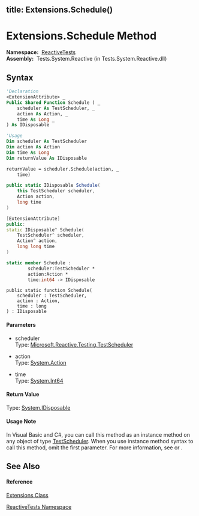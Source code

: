 title: Extensions.Schedule()
---
# Extensions.Schedule Method

**Namespace:**  [ReactiveTests](ReactiveTests\ReactiveTests.md)  
**Assembly:**  Tests.System.Reactive (in Tests.System.Reactive.dll)

## Syntax

```vb
'Declaration
<ExtensionAttribute> _
Public Shared Function Schedule ( _
    scheduler As TestScheduler, _
    action As Action, _
    time As Long _
) As IDisposable
```

```vb
'Usage
Dim scheduler As TestScheduler
Dim action As Action
Dim time As Long
Dim returnValue As IDisposable

returnValue = scheduler.Schedule(action, _
    time)
```

```csharp
public static IDisposable Schedule(
    this TestScheduler scheduler,
    Action action,
    long time
)
```

```c++
[ExtensionAttribute]
public:
static IDisposable^ Schedule(
    TestScheduler^ scheduler, 
    Action^ action, 
    long long time
)
```

```fsharp
static member Schedule : 
        scheduler:TestScheduler * 
        action:Action * 
        time:int64 -> IDisposable 
```

```jscript
public static function Schedule(
    scheduler : TestScheduler, 
    action : Action, 
    time : long
) : IDisposable
```

#### Parameters

- scheduler  
  Type: [Microsoft.Reactive.Testing.TestScheduler](TestScheduler\TestScheduler.md)

- action  
  Type: [System.Action](https://msdn.microsoft.com/en-us/library/Bb534741)

- time  
  Type: [System.Int64](https://msdn.microsoft.com/en-us/library/6yy583ek)

#### Return Value

Type: [System.IDisposable](https://msdn.microsoft.com/en-us/library/aax125c9)

#### Usage Note

In Visual Basic and C\#, you can call this method as an instance method on any object of type [TestScheduler](TestScheduler\TestScheduler.md). When you use instance method syntax to call this method, omit the first parameter. For more information, see [](https://msdn.microsoft.com/en-us/library/Bb384936) or [](https://msdn.microsoft.com/en-us/library/Bb383977).

## See Also

#### Reference

[Extensions Class](Extensions\Extensions.md)

[ReactiveTests Namespace](ReactiveTests\ReactiveTests.md)
